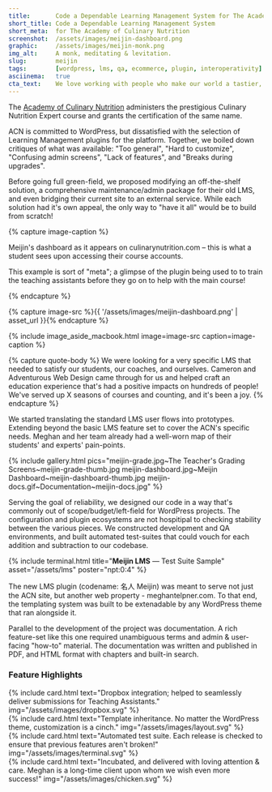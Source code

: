 ```yaml
---
title:       Code a Dependable Learning Management System for The Academy of Culinary Nutrition
short_title: Code a Dependable Learning Management System
short_meta:  for The Academy of Culinary Nutrition
screenshot:  /assets/images/meijin-dashboard.png
graphic:     /assets/images/meijin-monk.png
img_alt:     A monk, meditating & levitation.
slug:        meijin
tags:        [wordpress, lms, qa, ecommerce, plugin, interoperativity]
asciinema:   true
cta_text:    We love working with people who make our world a tastier, healthier place. <br /> Does that describe you? Let's discuss over lunch.
---
```


The [Academy of Culinary Nutrition][acn] administers the prestigious Culinary Nutrition
Expert course and grants the certification of the same name.

ACN is committed to WordPress, but dissatisfied with the selection of Learning
Management plugins for the platform. Together, we boiled down critiques of what
was available: "Too general", "Hard to customize", "Confusing admin screens",
"Lack of features", and "Breaks during upgrades".

Before going full green-field, we proposed modifying an off-the-shelf solution,
a comprehensive maintenance/admin package for their old LMS, and even bridging
their current site to an external service. While each solution had it's own
appeal, the only way to "have it all" would be to build from scratch!

{% capture image-caption %}
<p>Meijin's dashboard as it appears on culinarynutrition.com – this is what a student sees upon accessing their course accounts.</p>
<p>This example is sort of "meta"; a glimpse of the plugin being used to to train the teaching assistants before they go on to help with the main course!</p>
{% endcapture %}

{% capture image-src %}{{ '/assets/images/meijin-dashboard.png' | asset_url }}{% endcapture %}

{% include image_aside_macbook.html image=image-src caption=image-caption %}

{% capture quote-body %}
We were looking for a very specific LMS that needed to satisfy our students, our
coaches, and ourselves. Cameron and Adventurous Web Design came through for us
and helped craft an education experience that's had a positive impacts on
hundreds of people! We've served up X seasons of courses and counting, and it's
been a joy.
{% endcapture %}

We started translating the standard LMS user flows into prototypes. Extending
beyond the basic LMS feature set to cover the ACN's specific needs. Meghan and
her team already had a well-worn map of their students' and experts'
pain-points.

{% include gallery.html pics="meijin-grade.jpg~The Teacher's Grading Screens~meijin-grade-thumb.jpg
meijin-dashboard.jpg~Meijin Dashboard~meijin-dashboard-thumb.jpg
meijin-docs.gif~Documentation~meijin-docs.jpg" %}

Serving the goal of reliability, we designed our code in a way that's commonly
out of scope/budget/left-field for WordPress projects. The configuration and
plugin ecosystems are not hospitipal to checking stability between the various
pieces. We constructed development and QA environments, and built automated
test-suites that could vouch for each addition and subtraction to our codebase.

{% include terminal.html title="<strong>Meijin LMS</strong> &mdash; Test Suite Sample" asset="/assets/lms" poster="npt:0:4" %}

The new LMS plugin (codename: 名人 Meijin) was meant to serve not just the ACN site,
but another web property - meghantelpner.com. To that end, the templating system
was built to be extenadable by any WordPress theme that ran alongside it.

Parallel to the development of the project was documentation. A rich
feature-set like this one required unambiguous terms and admin & user-facing
"how-to" material. The documentation was written and published in PDF, and HTML
format with chapters and built-in search.

### Feature Highlights

<div class="uk-grid uk-grid-width-medium-1-2" data-uk-grid-margin data-uk-grid-match>
  <div>{% include card.html text="Dropbox integration; helped to seamlessly deliver submissions for Teaching Assistants." img="/assets/images/dropbox.svg" %}</div>
  <div>{% include card.html text="Template inheritance. No matter the WordPress theme, customization is a cinch." img="/assets/images/layout.svg" %}</div>
  <div>{% include card.html text="Automated test suite. Each release is checked to ensure that previous features aren't broken!" img="/assets/images/terminal.svg" %}</div>
  <div>{% include card.html text="Incubated, and delivered with loving attention & care. Meghan is a long-time client upon whom we wish even more success!" img="/assets/images/chicken.svg" %}</div>
</div>

[acn]: https://culinarynutrition.com
